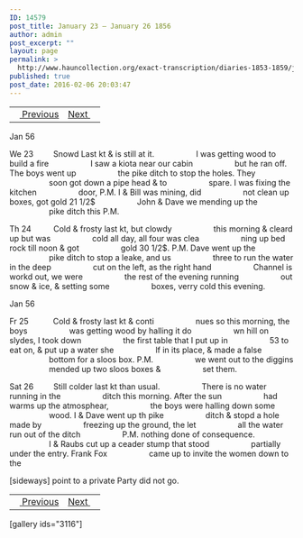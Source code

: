 ```yaml
---
ID: 14579
post_title: January 23 – January 26 1856
author: admin
post_excerpt: ""
layout: page
permalink: >
  http://www.hauncollection.org/exact-transcription/diaries-1853-1859/january-23-january-26-1856/
published: true
post_date: 2016-02-06 20:03:47
---
```

<table style="width: 100%;" align="center">
<tbody>
<tr>
<td><a href="http://www.hauncollection.org/version-2/diaries-1853-1859/january-17-january-22-1856/"><img src="https://lh3.googleusercontent.com/-EFJpxxNiPNw/VqgtWBCZrMI/AAAAAAAAAFU/WfY4lPFWWkg/s800-Ic42/Soeb-Plain-Arrows-8-10px.png" alt="" width="10" height="10" /> Previous</a></td>
<td style="text-align: right;"><a href="http://www.hauncollection.org/version-2/diaries-1853-1859/january-27-january-30-1856/">Next <img src="https://lh3.googleusercontent.com/-67k0cYlpXHw/VqgtWKz1MXI/AAAAAAAAAFU/k9PW_Piyurk/s800-Ic42/Soeb-Plain-Arrows-5-10px.png" alt="" width="10" height="10" /></a></td>
</tr>
</tbody>
</table>
Jan 56

We 23         Snowd Last kt &amp; is still at it.
<span style="margin-left: 70px;">I was getting wood to build a fire
<span style="margin-left: 70px;">I saw a kiota near our cabin
<span style="margin-left: 70px;">but he ran off. The boys went up
<span style="margin-left: 70px;">the pike ditch to stop the holes. They
<span style="margin-left: 70px;">soon got down a pipe head &amp; to
<span style="margin-left: 70px;">spare. I was fixing the kitchen
<span style="margin-left: 70px;">door, P.M. I &amp; Bill was mining, did
<span style="margin-left: 70px;">not clean up boxes, got gold 21 1/2$
<span style="margin-left: 70px;">John &amp; Dave we mending up the
<span style="margin-left: 70px;">pike ditch this P.M.</span></span></span></span></span></span></span></span></span></span>

Th 24          Cold &amp; frosty last kt, but clowdy
<span style="margin-left: 70px;">this morning &amp; cleard up but was
<span style="margin-left: 70px;">cold all day, all four was clea
<span style="margin-left: 70px;">ning up bed rock till noon &amp; got
<span style="margin-left: 70px;">gold 30 1/2$. P.M. Dave went up the
<span style="margin-left: 70px;">pike ditch to stop a leake, and us
<span style="margin-left: 70px;">three to run the water in the deep
<span style="margin-left: 70px;">cut on the left, as the right hand
<span style="margin-left: 70px;">Channel is workd out, we were
<span style="margin-left: 70px;">the rest of the evening running
<span style="margin-left: 70px;">out snow &amp; ice, &amp; setting some
<span style="margin-left: 70px;">boxes, verry cold this evening.</span></span></span></span></span></span></span></span></span></span></span>

Jan 56

Fr 25           Cold &amp; frosty last kt &amp; conti
<span style="margin-left: 70px;">nues so this morning, the boys
<span style="margin-left: 70px;">was getting wood by halling it do
<span style="margin-left: 70px;">wn hill on slydes, I took down
<span style="margin-left: 70px;">the first table that I put up in
<span style="margin-left: 70px;">53 to eat on, &amp; put up a water she
<span style="margin-left: 70px;">lf in its place, &amp; made a false
<span style="margin-left: 70px;">bottom for a sloos box. P.M.
<span style="margin-left: 70px;">we went out to the diggins
<span style="margin-left: 70px;">mended up two sloos boxes &amp;
<span style="margin-left: 70px;">set them.</span></span></span></span></span></span></span></span></span></span>

Sat 26         Still colder last kt than usual.
<span style="margin-left: 70px;">There is no water running in the
<span style="margin-left: 70px;">ditch this morning. After the sun
<span style="margin-left: 70px;">had warms up the atmosphear,
<span style="margin-left: 70px;">the boys were halling down some
<span style="margin-left: 70px;">wood. I &amp; Dave went up th pike
<span style="margin-left: 70px;">ditch &amp; stopd a hole made by
<span style="margin-left: 70px;">freezing up the ground, the let
<span style="margin-left: 70px;">all the water run out of the ditch
<span style="margin-left: 70px;">P.M. nothing done of consequence.
<span style="margin-left: 70px;">I &amp; Raubs cut up a ceader stump that stood
<span style="margin-left: 70px;">partially under the entry. Frank Fox
<span style="margin-left: 70px;">came up to invite the women down to the</span></span></span></span></span></span></span></span></span></span></span></span>

[sideways]
point to a private Party did not go.
<table style="width: 100%;" align="center">
<tbody>
<tr>
<td><a href="http://www.hauncollection.org/version-2/diaries-1853-1859/january-17-january-22-1856/"><img src="https://lh3.googleusercontent.com/-EFJpxxNiPNw/VqgtWBCZrMI/AAAAAAAAAFU/WfY4lPFWWkg/s800-Ic42/Soeb-Plain-Arrows-8-10px.png" alt="" width="10" height="10" /> Previous</a></td>
<td style="text-align: right;"><a href="http://www.hauncollection.org/version-2/diaries-1853-1859/january-27-january-30-1856/">Next <img src="https://lh3.googleusercontent.com/-67k0cYlpXHw/VqgtWKz1MXI/AAAAAAAAAFU/k9PW_Piyurk/s800-Ic42/Soeb-Plain-Arrows-5-10px.png" alt="" width="10" height="10" /></a></td>
</tr>
</tbody>
</table>
[gallery ids="3116"]